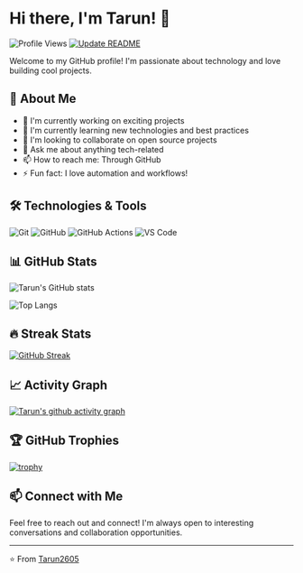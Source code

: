 # Hi there, I'm Tarun! 👋

![Profile Views](https://komarev.com/ghpvc/?username=Tarun2605&color=blue&style=flat-square)
[![Update README](https://github.com/Tarun2605/Tarun2605/actions/workflows/update-readme.yml/badge.svg)](https://github.com/Tarun2605/Tarun2605/actions/workflows/update-readme.yml)

Welcome to my GitHub profile! I'm passionate about technology and love building cool projects.

## 🚀 About Me

- 🔭 I'm currently working on exciting projects
- 🌱 I'm currently learning new technologies and best practices
- 👯 I'm looking to collaborate on open source projects
- 💬 Ask me about anything tech-related
- 📫 How to reach me: Through GitHub
- ⚡ Fun fact: I love automation and workflows!

## 🛠️ Technologies & Tools

![Git](https://img.shields.io/badge/-Git-F05032?style=flat-square&logo=git&logoColor=white)
![GitHub](https://img.shields.io/badge/-GitHub-181717?style=flat-square&logo=github)
![GitHub Actions](https://img.shields.io/badge/-GitHub%20Actions-2088FF?style=flat-square&logo=github-actions&logoColor=white)
![VS Code](https://img.shields.io/badge/-VS%20Code-007ACC?style=flat-square&logo=visual-studio-code)

## 📊 GitHub Stats

![Tarun's GitHub stats](https://github-readme-stats.vercel.app/api?username=Tarun2605&show_icons=true&theme=radical)

![Top Langs](https://github-readme-stats.vercel.app/api/top-langs/?username=Tarun2605&layout=compact&theme=radical)

## 🔥 Streak Stats

[![GitHub Streak](https://github-readme-streak-stats.herokuapp.com/?user=Tarun2605&theme=radical)](https://git.io/streak-stats)

## 📈 Activity Graph

[![Tarun's github activity graph](https://github-readme-activity-graph.vercel.app/graph?username=Tarun2605&theme=react-dark)](https://github.com/ashutosh00710/github-readme-activity-graph)

## 🏆 GitHub Trophies

[![trophy](https://github-profile-trophy.vercel.app/?username=Tarun2605&theme=radical&no-frame=true&no-bg=true&margin-w=4)](https://github.com/ryo-ma/github-profile-trophy)

## 📫 Connect with Me

Feel free to reach out and connect! I'm always open to interesting conversations and collaboration opportunities.

---

⭐️ From [Tarun2605](https://github.com/Tarun2605)
